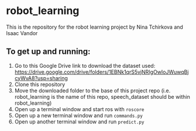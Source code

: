 # robot_learning
This is the repository for the robot learning project by Nina Tchirkova and Isaac Vandor

## To get up and running:
1. Go to this Google Drive link to download the dataset used: https://drive.google.com/drive/folders/1EBNk1qrS5vjNRIgOwIoJWuwqBjcyWvA8?usp=sharing
2. Clone this repository
3. Move the downloaded folder to the base of this project repo (i.e. robot_learning is the name of this repo, speech_dataset should be within robot_learning)
4. Open up a terminal window and start ros with `roscore`
5. Open up a new terminal window and run `commands.py`
6. Open up another terminal window and run `predict.py`
